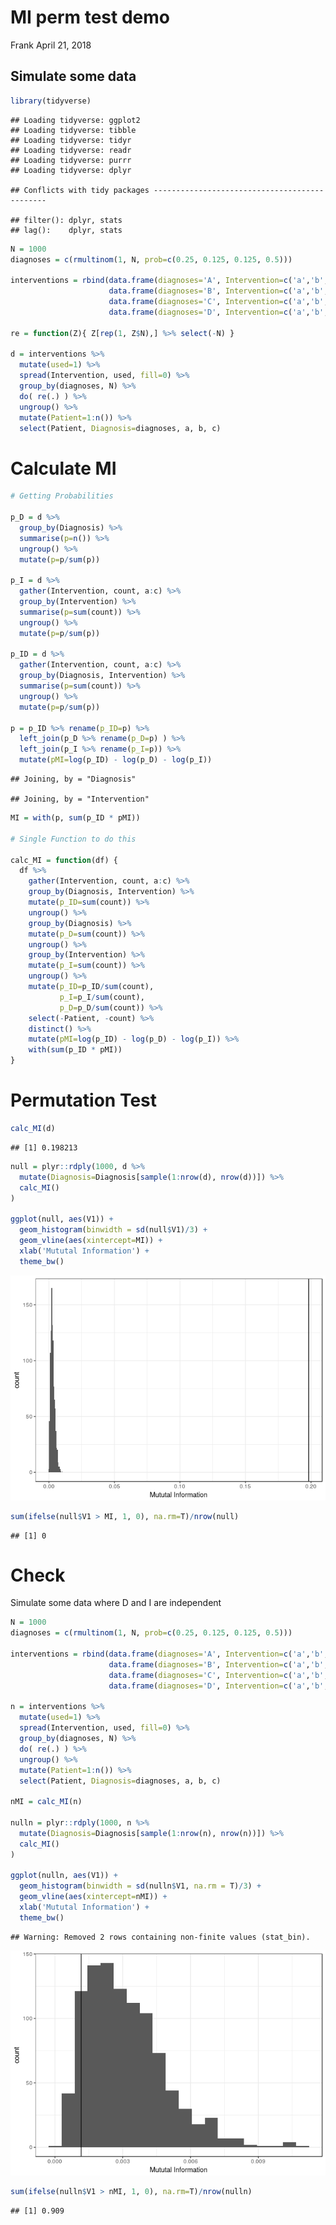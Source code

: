 MI perm test demo
================
Frank
April 21, 2018

Simulate some data
------------------

``` r
library(tidyverse)
```

    ## Loading tidyverse: ggplot2
    ## Loading tidyverse: tibble
    ## Loading tidyverse: tidyr
    ## Loading tidyverse: readr
    ## Loading tidyverse: purrr
    ## Loading tidyverse: dplyr

    ## Conflicts with tidy packages ----------------------------------------------

    ## filter(): dplyr, stats
    ## lag():    dplyr, stats

``` r
N = 1000
diagnoses = c(rmultinom(1, N, prob=c(0.25, 0.125, 0.125, 0.5)))

interventions = rbind(data.frame(diagnoses='A', Intervention=c('a','b','c'), N=c(rmultinom(1, diagnoses[1], prob=c(.80, 0.15, 0.05)))),
                      data.frame(diagnoses='B', Intervention=c('a','b','c'), N=c(rmultinom(1, diagnoses[2], prob=c(.30, 0.60, 0.10)))),
                      data.frame(diagnoses='C', Intervention=c('a','b','c'), N=c(rmultinom(1, diagnoses[3], prob=c(.30, 0.30, 0.40)))),
                      data.frame(diagnoses='D', Intervention=c('a','b','c'), N=c(rmultinom(1, diagnoses[4], prob=c(.20, 0.20, 0.60)))))

re = function(Z){ Z[rep(1, Z$N),] %>% select(-N) } 

d = interventions %>%
  mutate(used=1) %>%
  spread(Intervention, used, fill=0) %>%
  group_by(diagnoses, N) %>%
  do( re(.) ) %>%
  ungroup() %>%
  mutate(Patient=1:n()) %>%
  select(Patient, Diagnosis=diagnoses, a, b, c)
```

Calculate MI
============

``` r
# Getting Probabilities

p_D = d %>% 
  group_by(Diagnosis) %>%
  summarise(p=n()) %>%
  ungroup() %>%
  mutate(p=p/sum(p))

p_I = d %>%
  gather(Intervention, count, a:c) %>%
  group_by(Intervention) %>%
  summarise(p=sum(count)) %>%
  ungroup() %>%
  mutate(p=p/sum(p))

p_ID = d %>%
  gather(Intervention, count, a:c) %>%
  group_by(Diagnosis, Intervention) %>%
  summarise(p=sum(count)) %>%
  ungroup() %>%
  mutate(p=p/sum(p))

p = p_ID %>% rename(p_ID=p) %>%
  left_join(p_D %>% rename(p_D=p) ) %>%
  left_join(p_I %>% rename(p_I=p)) %>%
  mutate(pMI=log(p_ID) - log(p_D) - log(p_I))
```

    ## Joining, by = "Diagnosis"

    ## Joining, by = "Intervention"

``` r
MI = with(p, sum(p_ID * pMI))

# Single Function to do this

calc_MI = function(df) {
  df %>%
    gather(Intervention, count, a:c) %>%
    group_by(Diagnosis, Intervention) %>%
    mutate(p_ID=sum(count)) %>%
    ungroup() %>%
    group_by(Diagnosis) %>%
    mutate(p_D=sum(count)) %>%
    ungroup() %>%
    group_by(Intervention) %>%
    mutate(p_I=sum(count)) %>%
    ungroup() %>%
    mutate(p_ID=p_ID/sum(count), 
           p_I=p_I/sum(count), 
           p_D=p_D/sum(count)) %>%
    select(-Patient, -count) %>%
    distinct() %>%
    mutate(pMI=log(p_ID) - log(p_D) - log(p_I)) %>%
    with(sum(p_ID * pMI))
}
```

Permutation Test
================

``` r
calc_MI(d)
```

    ## [1] 0.198213

``` r
null = plyr::rdply(1000, d %>%
  mutate(Diagnosis=Diagnosis[sample(1:nrow(d), nrow(d))]) %>%
  calc_MI()
)

ggplot(null, aes(V1)) +
  geom_histogram(binwidth = sd(null$V1)/3) +
  geom_vline(aes(xintercept=MI)) +
  xlab('Mututal Information') +
  theme_bw()
```

![](MI_permtest_files/figure-markdown_github-ascii_identifiers/unnamed-chunk-3-1.png)

``` r
sum(ifelse(null$V1 > MI, 1, 0), na.rm=T)/nrow(null)
```

    ## [1] 0

Check
=====

Simulate some data where D and I are independent

``` r
N = 1000
diagnoses = c(rmultinom(1, N, prob=c(0.25, 0.125, 0.125, 0.5)))

interventions = rbind(data.frame(diagnoses='A', Intervention=c('a','b','c'), N=c(rmultinom(1, diagnoses[1], prob=c(.80, 0.15, 0.05)))),
                      data.frame(diagnoses='B', Intervention=c('a','b','c'), N=c(rmultinom(1, diagnoses[2], prob=c(.80, 0.15, 0.05)))),
                      data.frame(diagnoses='C', Intervention=c('a','b','c'), N=c(rmultinom(1, diagnoses[3], prob=c(.80, 0.15, 0.05)))),
                      data.frame(diagnoses='D', Intervention=c('a','b','c'), N=c(rmultinom(1, diagnoses[4], prob=c(.80, 0.15, 0.05)))))

n = interventions %>%
  mutate(used=1) %>%
  spread(Intervention, used, fill=0) %>%
  group_by(diagnoses, N) %>%
  do( re(.) ) %>%
  ungroup() %>%
  mutate(Patient=1:n()) %>%
  select(Patient, Diagnosis=diagnoses, a, b, c)

nMI = calc_MI(n)

nulln = plyr::rdply(1000, n %>%
  mutate(Diagnosis=Diagnosis[sample(1:nrow(n), nrow(n))]) %>%
  calc_MI()
)

ggplot(nulln, aes(V1)) +
  geom_histogram(binwidth = sd(nulln$V1, na.rm = T)/3) +
  geom_vline(aes(xintercept=nMI)) +
  xlab('Mututal Information') +
  theme_bw()
```

    ## Warning: Removed 2 rows containing non-finite values (stat_bin).

![](MI_permtest_files/figure-markdown_github-ascii_identifiers/unnamed-chunk-4-1.png)

``` r
sum(ifelse(nulln$V1 > nMI, 1, 0), na.rm=T)/nrow(nulln)
```

    ## [1] 0.909
